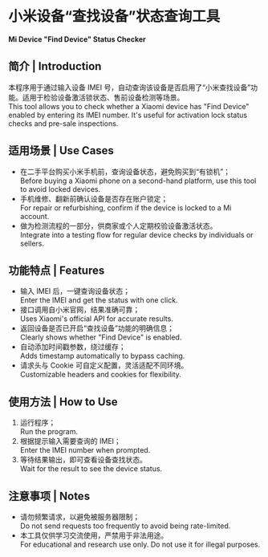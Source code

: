 # 小米设备“查找设备”状态查询工具  
**Mi Device "Find Device" Status Checker**

## 简介 | Introduction
本程序用于通过输入设备 IMEI 号，自动查询该设备是否启用了“小米查找设备”功能。适用于检验设备激活锁状态、售前设备检测等场景。  
This tool allows you to check whether a Xiaomi device has "Find Device" enabled by entering its IMEI number. It's useful for activation lock status checks and pre-sale inspections.

## 适用场景 | Use Cases
- 在二手平台购买小米手机前，查询设备状态，避免购买到“有锁机”；  
  Before buying a Xiaomi phone on a second-hand platform, use this tool to avoid locked devices.  
- 手机维修、翻新前确认设备是否存在账户锁定；  
  For repair or refurbishing, confirm if the device is locked to a Mi account.  
- 做为检测流程的一部分，供商家或个人定期校验设备激活状态。  
  Integrate into a testing flow for regular device checks by individuals or sellers.

## 功能特点 | Features
- 输入 IMEI 后，一键查询设备状态；  
  Enter the IMEI and get the status with one click.  
- 接口调用自小米官网，结果准确可靠；  
  Uses Xiaomi's official API for accurate results.  
- 返回设备是否已开启“查找设备”功能的明确信息；  
  Clearly shows whether "Find Device" is enabled.  
- 自动添加时间戳参数，绕过缓存；  
  Adds timestamp automatically to bypass caching.  
- 请求头与 Cookie 可自定义配置，灵活适配不同环境。  
  Customizable headers and cookies for flexibility.

## 使用方法 | How to Use
1. 运行程序；  
   Run the program.  
2. 根据提示输入需要查询的 IMEI；  
   Enter the IMEI number when prompted.  
3. 等待结果输出，即可查看设备查找状态。  
   Wait for the result to see the device status.

## 注意事项 | Notes
- 请勿频繁请求，以避免被服务器限制；  
  Do not send requests too frequently to avoid being rate-limited.  
- 本工具仅供学习交流使用，严禁用于非法用途。  
  For educational and research use only. Do not use it for illegal purposes.